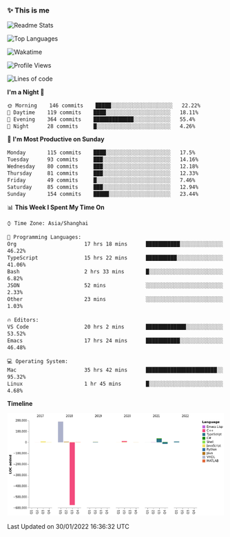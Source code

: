 <!--

**icyzeroice/icyzeroice** is a ✨ _special_ ✨ repository because its `README.md` (this file) appears on your GitHub profile.

Here are some ideas to get you started:

- 🔭 I’m currently working on ...
- 🌱 I’m currently learning ...
- 👯 I’m looking to collaborate on ...
- 🤔 I’m looking for help with ...
- 💬 Ask me about ...
- 📫 How to reach me: ...
- 😄 Pronouns: ...
- ⚡ Fun fact: ...

-->

### ✨ This is me

![Readme Stats](https://github-readme-stats.vercel.app/api?username=icyzeroice)

![Top Languages](https://github-readme-stats.vercel.app/api/top-langs/?username=icyzeroice&exclude_repo=scutie2015-digimon&layout=compact&langs_count=5)

![Wakatime](https://github-readme-stats.vercel.app/api/wakatime?username=icyzeroice)

<!--START_SECTION:waka-->
![Profile Views](http://img.shields.io/badge/Profile%20Views-2-blue)

![Lines of code](https://img.shields.io/badge/From%20Hello%20World%20I%27ve%20Written--315%20Thousand%20lines%20of%20code-blue)

**I'm a Night 🦉** 

```text
🌞 Morning    146 commits    █████░░░░░░░░░░░░░░░░░░░░   22.22% 
🌆 Daytime    119 commits    ████░░░░░░░░░░░░░░░░░░░░░   18.11% 
🌃 Evening    364 commits    █████████████░░░░░░░░░░░░   55.4% 
🌙 Night      28 commits     █░░░░░░░░░░░░░░░░░░░░░░░░   4.26%

```
📅 **I'm Most Productive on Sunday** 

```text
Monday       115 commits    ████░░░░░░░░░░░░░░░░░░░░░   17.5% 
Tuesday      93 commits     ███░░░░░░░░░░░░░░░░░░░░░░   14.16% 
Wednesday    80 commits     ███░░░░░░░░░░░░░░░░░░░░░░   12.18% 
Thursday     81 commits     ███░░░░░░░░░░░░░░░░░░░░░░   12.33% 
Friday       49 commits     █░░░░░░░░░░░░░░░░░░░░░░░░   7.46% 
Saturday     85 commits     ███░░░░░░░░░░░░░░░░░░░░░░   12.94% 
Sunday       154 commits    █████░░░░░░░░░░░░░░░░░░░░   23.44%

```


📊 **This Week I Spent My Time On** 

```text
⌚︎ Time Zone: Asia/Shanghai

💬 Programming Languages: 
Org                      17 hrs 18 mins      ███████████░░░░░░░░░░░░░░   46.22% 
TypeScript               15 hrs 22 mins      ██████████░░░░░░░░░░░░░░░   41.06% 
Bash                     2 hrs 33 mins       █░░░░░░░░░░░░░░░░░░░░░░░░   6.82% 
JSON                     52 mins             ░░░░░░░░░░░░░░░░░░░░░░░░░   2.33% 
Other                    23 mins             ░░░░░░░░░░░░░░░░░░░░░░░░░   1.03%

🔥 Editors: 
VS Code                  20 hrs 2 mins       █████████████░░░░░░░░░░░░   53.52% 
Emacs                    17 hrs 24 mins      ███████████░░░░░░░░░░░░░░   46.48%

💻 Operating System: 
Mac                      35 hrs 42 mins      ███████████████████████░░   95.32% 
Linux                    1 hr 45 mins        █░░░░░░░░░░░░░░░░░░░░░░░░   4.68%

```

**Timeline**

![Chart not found](https://raw.githubusercontent.com/icyzeroice/icyzeroice/main/charts/bar_graph.png) 


 Last Updated on 30/01/2022 16:36:32 UTC
<!--END_SECTION:waka-->

<!--

### Related
- https://github.com/abhisheknaiidu/awesome-github-profile-readme
- https://github.com/coderjojo/creative-profile-readme
- https://github.com/elangosundar/awesome-README-templates
- https://github.com/durgeshsamariya/awesome-github-profile-readme-templates
- https://github.com/anmol098/waka-readme-stats

-->
